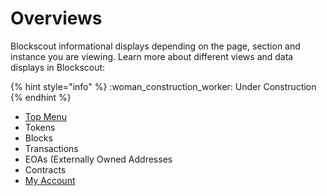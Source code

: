 # Overviews

Blockscout informational displays depending on the page, section and instance you are viewing. Learn more about different views and data displays in Blockscout:

{% hint style="info" %}
&#x20;:woman\_construction\_worker: Under Construction
{% endhint %}

* [Top Menu](top-menu.md)
* Tokens
* Blocks
* Transactions
* EOAs (Externally Owned Addresses
* Contracts
* [My Account](../my-account/)





